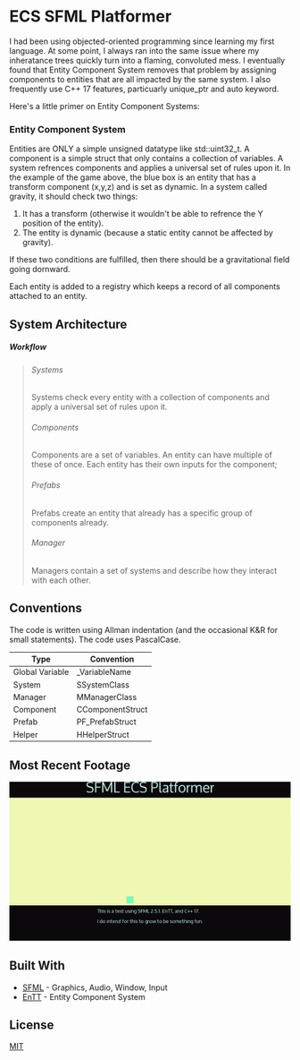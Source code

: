 # ECS SFML Platformer
I had been using objected-oriented programming since learning my first language. At some point, I always ran into the same issue where my inheratance trees quickly turn into a flaming, convoluted mess. I eventually found that Entity Component System removes that problem by assigning components to entities that are all impacted by the same system. I also frequently use C++ 17 features, particuarly unique_ptr and auto keyword.

Here's a little primer on Entity Component Systems:
### Entity Component System

Entities are ONLY a simple unsigned datatype like std::uint32_t. A component is a simple struct that only contains a collection of variables. A system refrences components and applies a universal set of rules upon it. In the example of the game above, the blue box is an entity that has a transform component (x,y,z) and is set as dynamic. In a system called gravity, it should check two things:

1) It has a transform (otherwise it wouldn't be able to refrence the Y position of the entity).
2) The entity is dynamic (because a static entity cannot be affected by gravity).

If these two conditions are fulfilled, then there should be a gravitational field going dornward. 

Each entity is added to a registry which keeps a record of all components attached to an entity. 

## System Architecture

##### Workflow

> ###### Systems
>
> Systems check every entity with a collection of components and apply a universal set of rules upon it.
> 
> ###### Components
>
> Components are a set of variables. An entity can have multiple of these of once. Each entity has their own
> inputs for the component;
>
> ###### Prefabs
>
> Prefabs create an entity that already has a specific group of components already.
>
> ###### Manager
>
> Managers contain a set of systems and describe how they interact with each other.
>

## Conventions

The code is written using Allman indentation (and the occasional K&R for small statements).
The code uses PascalCase.

| Type                    | Convention                                                 |
| ----------------------- | ---------------------------------------------------------- |
| Global Variable         | &#95;VariableName                                          |
| System                  | SSystemClass                                               |
| Manager                 | MManagerClass                                              |
| Component               | CComponentStruct                                           |
| Prefab                  | PF_PrefabStruct                                            |
| Helper                  | HHelperStruct                                              |


## Most Recent Footage
<img src="README/ESGameplay.gif">

## Built With
* [SFML](https://github.com/SFML/SFML) - Graphics, Audio, Window, Input
* [EnTT](https://github.com/skypjack/entt/) - Entity Component System

## License
[MIT](https://choosealicense.com/licenses/mit/)
